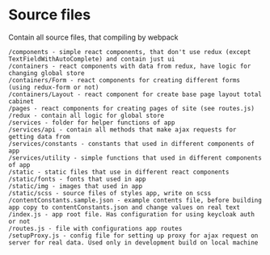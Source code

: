 # Source files

Contain all source files, that compiling by webpack

    /components - simple react components, that don't use redux (except TextFieldWithAutoComplete) and contain just ui
    /containers - react components with data from redux, have logic for changing global store
    /containers/Form - react components for creating different forms (using redux-form or not)
    /containers/Layout - react component for create base page layout total cabinet
    /pages - react components for creating pages of site (see routes.js)
    /redux - contain all logic for global store
    /services - folder for helper functions of app
    /services/api - contain all methods that make ajax requests for getting data from 
    /services/constants - constants that used in different components of app
    /services/utility - simple functions that used in different components of app
    /static - static files that use in different react components
    /static/fonts - fonts that used in app
    /static/img - images that used in app
    /static/scss - source files of styles app, write on scss
    /contentConstants.sample.json - example contents file, before building app copy to contentConstants.json and change values on real text
    /index.js - app root file. Has configuration for using keycloak auth or not
    /routes.js - file with configurations app routes
    /setupProxy.js - config file for setting up proxy for ajax request on server for real data. Used only in development build on local machine
